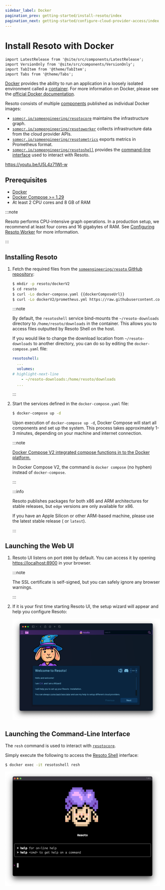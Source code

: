 ```yaml
---
sidebar_label: Docker
pagination_prev: getting-started/install-resoto/index
pagination_next: getting-started/configure-cloud-provider-access/index
---
```


# Install Resoto with Docker

```mdx-code-block
import LatestRelease from '@site/src/components/LatestRelease';
import VersionOnly from '@site/src/components/VersionOnly';
import TabItem from '@theme/TabItem';
import Tabs from '@theme/Tabs';
```

[Docker](https://docker.com) provides the ability to run an application in a loosely isolated environment called a [container](https://docs.docker.com/get-started/overview#containers). For more information on Docker, please see the [official Docker documentation](https://docs.docker.com).

Resoto consists of multiple [components](../../reference/components/index.md) published as individual Docker images:

- [`somecr.io/someengineering/resotocore`](https://hub.docker.com/repository/docker/someengineering/resotocore) maintains the infrastructure graph.
- [`somecr.io/someengineering/resotoworker`](https://hub.docker.com/repository/docker/someengineering/resotoworker) collects infrastructure data from the cloud provider APIs.
- [`somecr.io/someengineering/resotometrics`](https://hub.docker.com/repository/docker/someengineering/resotometrics) exports metrics in Prometheus format.
- [`somecr.io/someengineering/resotoshell`](https://hub.docker.com/repository/docker/someengineering/resotoshell) provides the [command-line interface](../../reference/cli/index.md) used to interact with Resoto.

https://youtu.be/U5L4z71WI-w

## Prerequisites

- [Docker](https://docs.docker.com/get-started#download-and-install-docker)
- [Docker Compose >= 1.29](https://docs.docker.com/compose/install/)
- At least 2 CPU cores and 8 GB of RAM

:::note

Resoto performs CPU-intensive graph operations. In a production setup, we recommend at least four cores and 16 gigabytes of RAM. See [Configuring Resoto Worker](../../reference/configuration/worker.md#multi-core-machines) for more information.

:::

## Installing Resoto

1. Fetch the required files from the [`someengineering/resoto` GitHub repository](https://github.com/someengineering/resoto):

   ```bash
   $ mkdir -p resoto/dockerV2
   $ cd resoto
   $ curl -Lo docker-compose.yaml {{dockerComposeUrl}}
   $ curl -Lo dockerV2/prometheus.yml https://raw.githubusercontent.com/someengineering/resoto/{{repoBranch}}/dockerV2/prometheus.yml
   ```

   :::note

   By default, the `resotoshell` service bind-mounts the `~/resoto-downloads` directory to `/home/resoto/downloads` in the container. This allows you to access files outputted by Resoto Shell on the host.

   If you would like to change the download location from `~/resoto-downloads` to another directory, you can do so by editing the `docker-compose.yaml` file:

   ```yaml
   resotoshell:
     ...
     volumes:
   # highlight-next-line
       - ~/resoto-downloads:/home/resoto/downloads
     ...
   ```

   :::

2. Start the services defined in the `docker-compose.yaml` file:

   ```bash
   $ docker-compose up -d
   ```

   Upon execution of `docker-compose up -d`, Docker Compose will start all components and set up the system. This process takes approximately 1-3 minutes, depending on your machine and internet connection.

   :::note

   [Docker Compose V2 integrated compose functions in to the Docker platform.](https://docs.docker.com/compose/#compose-v2-and-the-new-docker-compose-command)

   In Docker Compose V2, the command is `docker compose` (no hyphen) instead of `docker-compose`.

   :::

   <VersionOnly allowed="current">

   :::info

   Resoto publishes packages for both x86 and ARM architectures for stable releases, but `edge` versions are only available for x86.

   If you have an Apple Silicon or other ARM-based machine, please use the latest stable release (<LatestRelease /> or `latest`).

   :::

   </VersionOnly>

## Launching the Web UI

1. Resoto UI listens on port `8900` by default. You can access it by opening <https://localhost:8900> in your browser.

   :::note

   The SSL certificate is self-signed, but you can safely ignore any browser warnings.

   :::

2. If it is your first time starting Resoto UI, the setup wizard will appear and help you configure Resoto:

   ![Screenshot of Resoto UI](./img/resoto-ui.png)

## Launching the Command-Line Interface

The `resh` command is used to interact with [`resotocore`](../../reference/components/core.md).

Simply execute the following to access the [Resoto Shell](../../reference/components/shell.md) interface:

```bash
$ docker exec -it resotoshell resh
```

![Resoto Shell](./img/resoto-shell.png)
